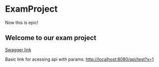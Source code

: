 # ExamProject

Now this is epic!

## Welcome to our exam project

[Swagger link](http://localhost:8080/swagger-ui.html) 

Basic link for acessing api with params: [http://localhost:8080/api/test?x=1](http://localhost:8080/api/test?x=1)